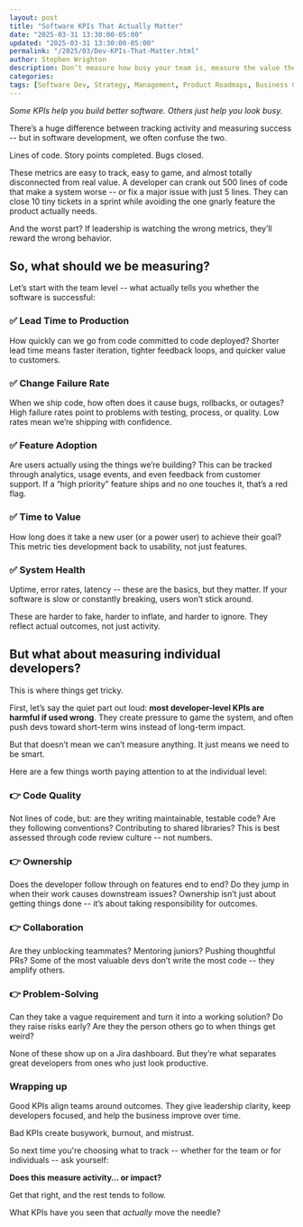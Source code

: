 ```yaml
---
layout: post
title: "Software KPIs That Actually Matter"
date: "2025-03-31 13:30:00-05:00"
updated: "2025-03-31 13:30:00-05:00"
permalink: "/2025/03/Dev-KPIs-That-Matter.html"
author: Stephen Wrighton
description: Don’t measure how busy your team is, measure the value they’re delivering.
categories: 
tags: [Software Dev, Strategy, Management, Product Roadmaps, Business Goals, KPIs, TeamMetrics, BuildBetterSoftware, Leadership]
---  
```


*Some KPIs help you build better software. Others just help you look busy.*

There’s a huge difference between tracking activity and measuring success -- but in software development, we often confuse the two.

Lines of code. Story points completed. Bugs closed.

These metrics are easy to track, easy to game, and almost totally disconnected from real value. A developer can crank out 500 lines of code that make a system worse -- or fix a major issue with just 5 lines. They can close 10 tiny tickets in a sprint while avoiding the one gnarly feature the product actually needs.

And the worst part? If leadership is watching the wrong metrics, they’ll reward the wrong behavior.

## So, what should we be measuring?
Let’s start with the team level -- what actually tells you whether the software is successful:

### ✅ Lead Time to Production

How quickly can we go from code committed to code deployed? Shorter lead time means faster iteration, tighter feedback loops, and quicker value to customers.

### ✅ Change Failure Rate

When we ship code, how often does it cause bugs, rollbacks, or outages? High failure rates point to problems with testing, process, or quality. Low rates mean we’re shipping with confidence.

### ✅ Feature Adoption

Are users actually using the things we’re building? This can be tracked through analytics, usage events, and even feedback from customer support. If a “high priority” feature ships and no one touches it, that’s a red flag.

### ✅ Time to Value

How long does it take a new user (or a power user) to achieve their goal? This metric ties development back to usability, not just features.

### ✅ System Health

Uptime, error rates, latency -- these are the basics, but they matter. If your software is slow or constantly breaking, users won’t stick around.

These are harder to fake, harder to inflate, and harder to ignore. They reflect actual outcomes, not just activity.

## But what about measuring individual developers?
This is where things get tricky.

First, let’s say the quiet part out loud: **most developer-level KPIs are harmful if used wrong**. They create pressure to game the system, and often push devs toward short-term wins instead of long-term impact.

But that doesn’t mean we can’t measure anything. It just means we need to be smart.

Here are a few things worth paying attention to at the individual level:

### 👉 Code Quality

Not lines of code, but: are they writing maintainable, testable code? Are they following conventions? Contributing to shared libraries? This is best assessed through code review culture -- not numbers.

### 👉 Ownership

Does the developer follow through on features end to end? Do they jump in when their work causes downstream issues? Ownership isn’t just about getting things done -- it’s about taking responsibility for outcomes.

### 👉 Collaboration

Are they unblocking teammates? Mentoring juniors? Pushing thoughtful PRs? Some of the most valuable devs don’t write the most code -- they amplify others.

### 👉 Problem-Solving

Can they take a vague requirement and turn it into a working solution? Do they raise risks early? Are they the person others go to when things get weird?

None of these show up on a Jira dashboard. But they’re what separates great developers from ones who just look productive.

### Wrapping up
Good KPIs align teams around outcomes. They give leadership clarity, keep developers focused, and help the business improve over time.

Bad KPIs create busywork, burnout, and mistrust.

So next time you're choosing what to track -- whether for the team or for individuals -- ask yourself:

**Does this measure activity… or impact?**

Get that right, and the rest tends to follow.

What KPIs have you seen that *actually* move the needle?